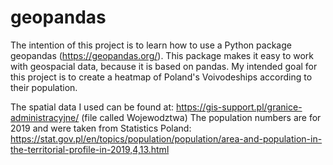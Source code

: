 # geopandas
The intention of this project is to learn how to use a Python package geopandas (https://geopandas.org/). This package makes it easy to work with geospacial data, because it is based on pandas.
My intended goal for this project is to create a heatmap of Poland's Voivodeships according to their population.

The spatial data I used can be found at:
https://gis-support.pl/granice-administracyjne/ (file called Wojewodztwa)
The population numbers are for 2019 and were taken from Statistics Poland: https://stat.gov.pl/en/topics/population/population/area-and-population-in-the-territorial-profile-in-2019,4,13.html
